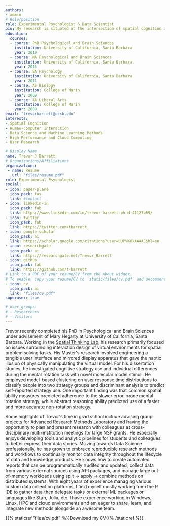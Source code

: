 ```yaml
---
authors:
- admin
# Role/position
role: Experimental Psychologist & Data Scientist
bio: My research is situated at the intersection of spatial cognition and human-computer interaction.
education:
  courses:
  - course: PhD Psychological and Brain Sciences
    institution: University of California, Santa Barbara
    year: 2019
  - course: MA Psychological and Brain Sciences
    institution: University of California, Santa Barbara
    year: 2015
  - course: BA Psychology
    institution: University of California, Santa Barbara
    year: 2011
  - course: AS Biology
    institution: College of Marin
    year: 2009
  - course: AA Liberal Arts
    institution: College of Marin
    year: 2009
email: "trevorbarrett@ucsb.edu"
interests:
- Spatial Cognition
- Human-computer Interaction
- Data Science and Machine Learning Methods
- High-Performance and Cloud Computing
- User Research

# Display Name
name: Trevor J Barrett
# Organizations/Affiliations
organizations:
 - name: Resume
   url: "files/resume.pdf"
role: Experimental Psychologist
social:
- icon: paper-plane
  icon_pack: fas
  link: #contact
- icon: linkedin-in
  icon_pack: fab
  link: https://www.linkedin.com/in/trevor-barrett-ph-d-41127b59/
- icon: twitter
  icon_pack: fab
  link: https://twitter.com/tbarrett_
- icon: google-scholar
  icon_pack: ai
  link: https://scholar.google.com/citations?user=UUPVK0kAAAAJ&hl=en
- icon: researchgate
  icon_pack: ai
  link: https://researchgate.net/Trevor_Barrett
- icon: github
  icon_pack: fab
  link: https://github.com/t-barrett
# Link to a PDF of your resume/CV from the About widget.
# To enable, copy your resume/CV to `static/files/cv.pdf` and uncomment the lines below.  
- icon: cv
  icon_pack: ai
  link: "files/cv.pdf"
superuser: true

# user_groups:
# - Researchers
# - Visitors
---
```

Trevor recently completed his PhD in Psychological and Brain Sciences under advisement of Mary Hegarty at University of California, Santa Barbara. Working in the [Spatial Thinking Lab](https://hegarty-lab.psych.ucsb.edu), his research primarily focused on issues surrounding interaction design of virtual environments for spatial problem solving tasks. His Master's research involved engineering a tangible user interface and mirrored display apparatus that gave the haptic illusion of physically manipulating the virtual model. For his dissertation studies, he investigated cognitive strategy use and individual differences during the mental rotation task with novel molecular model stimuli. He employed model-based clustering on user response time distributions to classify people into two strategy groups and discriminant analysis to predict self-reported strategy use. One important finding was that common spatial ability measures predicted adherence to the slower error-prone mental rotation strategy, while abstract reasoning ability predicted use of a faster and more accurate non-rotation strategy.

Some highlights of Trevor's time in grad school include advising group projects for Advanced Research Methods Laboratory and having the opportunity to plan and present research with colleagues at cross-disciplinary multi-institution meetings for large NSF grants. He especially enjoys developing tools and analytic pipelines for students and colleagues to better express their data stories. Moving towards Data Science professionally, he has grown to embrace reproducible research methods and workflows to continually monitor data integrity throughout the lifecycle of data and knowledge products. He knows how to create automated reports that can be programmatically audited and updated, collect data from various external sources using API packages, and manage large out-of-memory workloads using split -> apply -> combine methods on distributed systems. With eight years of experience managing various custom data collection platforms, I find myself mostly working from the R IDE to gather data then delegate tasks or external ML packages or languages like Stan, Julia, etc. I have experience working in Windows, Linux, HPC and cloud environments and am eager to share, learn, and integrate new methods alongside an awesome team.

{{% staticref "files/cv.pdf" %}}Download my CV{{% /staticref %}}

